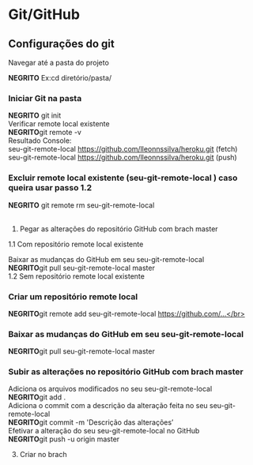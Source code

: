 # Git/GitHub 

## Configurações  do git 
Navegar até a pasta do projeto

**NEGRITO** Ex:cd diretório/pasta/

### Iniciar Git na pasta
**NEGRITO** git init</br>
Verificar remote local existente</br>
**NEGRITO**git remote -v</br>
Resultado Console:</br>
seu-git-remote-local https://github.com/lleonnssilva/heroku.git (fetch)</br>
seu-git-remote-local https://github.com/lleonnssilva/heroku.git (push)</br>


### Excluir remote local existente (seu-git-remote-local ) caso queira usar passo 1.2</br>
**NEGRITO** git remote rm seu-git-remote-local</br></br>
1. Pegar as alterações do repositório GitHub com brach master</br>

1.1 Com repositório remote local existente</br>

Baixar as mudanças do GitHub em  seu  seu-git-remote-local</br>
**NEGRITO**git pull seu-git-remote-local master</br>
1.2 Sem repositório remote local existente</br>

### Criar um repositório remote local</br>
**NEGRITO**git remote add seu-git-remote-local  https://github.com/...</br>


### Baixar as mudanças do GitHub em  seu  seu-git-remote-local</br>
**NEGRITO**git pull seu-git-remote-local master</br>

### Subir as alterações no repositório GitHub com brach master</br>
Adiciona os arquivos modificados no seu seu-git-remote-local  </br>
**NEGRITO**git add . </br>
Adiciona o commit com a descrição da alteração feita no seu seu-git-remote-local</br>
**NEGRITO**git commit -m 'Descrição das alterações’</br>
Efetivar a alteração do seu seu-git-remote-local no GitHub</br>
**NEGRITO**git push -u origin master</br>

3. Criar no brach </br>


